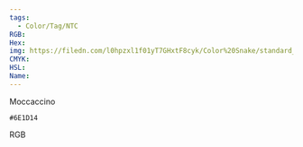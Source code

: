 ```yaml
---
tags:
  - Color/Tag/NTC
RGB:
Hex:
img: https://filedn.com/l0hpzxl1f01yT7GHxtF8cyk/Color%20Snake/standard_csv_to_svg/6E1D14.svg
CMYK:
HSL:
Name:
---
```

Moccaccino
```palette
#6E1D14
```
RGB

